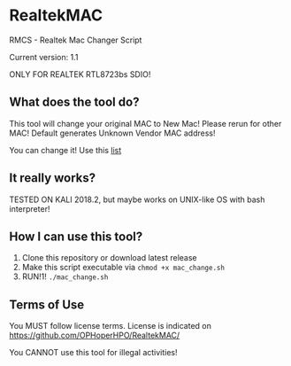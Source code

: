 # RealtekMAC
RMCS - Realtek Mac Changer Script

Current version: 1.1

ONLY FOR REALTEK RTL8723bs SDIO!
## What does the tool do?
This tool will change your original MAC to New Mac! 
Please rerun for other MAC!
Default generates Unknown Vendor MAC address! 

You can change it! Use this [list](https://gist.github.com/OPHoperHPO/6902564a308fde09a120fb7cd2a2db52)
## It really works?
TESTED ON KALI 2018.2, but maybe works on UNIX-like OS with bash interpreter!
## How I can use this tool?
1) Clone this repository or download latest release
2) Make this script executable via ```chmod +x mac_change.sh ```
3) RUN!1! ```./mac_change.sh```

## Terms of Use
You MUST follow license terms. License is indicated on https://github.com/OPHoperHPO/RealtekMAC/

You CANNOT use this tool for illegal activities!
